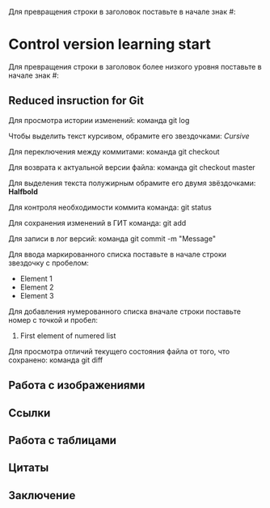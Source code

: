 Для превращения строки в заголовок поставьте в начале знак #:
# Control version learning start

Для превращения строки в заголовок более низкого уровня поставьте в начале знак #:

## Reduced insruction for Git

Для просмотра истории изменений: команда git log

Чтобы выделить текст курсивом, обрамите его звездочками:
*Cursive*

Для переключения между коммитами: команда git checkout

Для возврата к актуальной версии файла: команда git checkout master

Для выделения текста полужирным обрамите его двумя звёздочками:
**Halfbold**

Для контроля необходимости коммита команда: git status

Для сохранения изменений в ГИТ команда: git add

Для записи в лог версий: команда git commit -m "Message"

Для ввода маркированного списка поставьте в начале строки звездочку с пробелом:
* Element 1
* Element 2
* Element 3

Для добавления нумерованного списка вначале строки поставьте номер с точкой и пробел:
1. First element of numered list

Для просмотра отличий текущего состояния файла от того, что сохранено: команда git diff

## Работа с изображениями

## Ссылки

## Работа с таблицами

## Цитаты

## Заключение